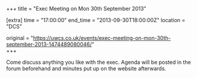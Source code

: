 +++
title = "Exec Meeting on Mon 30th September 2013"

[extra]
time = "17:00:00"
end_time = "2013-09-30T18:00:00Z"
location = "DCS"

original = "https://uwcs.co.uk/events/exec-meeting-on-mon-30th-september-2013-1474489080046/"    
+++

Come discuss anything you like with the exec. Agenda will be posted in the forum beforehand and minutes put up on the website afterwards.


